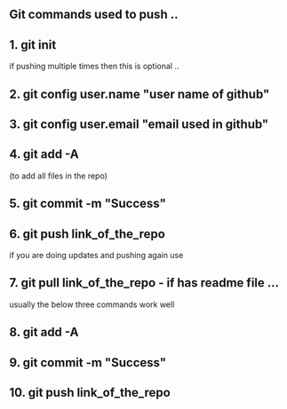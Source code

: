 ## Git commands used to push ..


## 1. git init
if pushing multiple times then this is optional ..
## 2. git config user.name "user name of github"
## 3. git config user.email "email used in github"
## 4. git add -A 
(to add all files in the repo)
## 5. git commit -m "Success"
## 6. git push link_of_the_repo

if you are doing updates and pushing again use
## 7. git pull link_of_the_repo - if has readme file ...
usually the below three commands work well
## 8. git add -A 
## 9. git commit -m "Success"
## 10. git push link_of_the_repo
  
